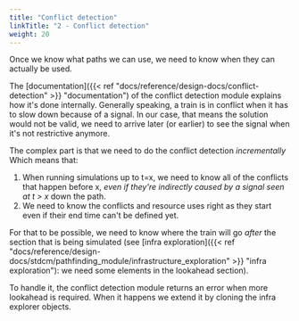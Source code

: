 ```yaml
---
title: "Conflict detection"
linkTitle: "2 - Conflict detection"
weight: 20
---
```




Once we know what paths we can use, we need to know when they
can actually be used.

The [documentation]({{< ref "docs/reference/design-docs/conflict-detection" >}} "documentation")
of the conflict detection module explains how it's done internally.
Generally speaking, a train is in conflict when it has to slow down
because of a signal. In our case, that means the solution would not
be valid, we need to arrive later (or earlier) to see the signal
when it's not restrictive anymore.

The complex part is that we need to do the conflict detection *incrementally*
Which means that:
1. When running simulations up to t=x, we need to know all of the conflicts
   that happen before x, *even if they're indirectly caused by a
   signal seen at t > x* down the path.
2. We need to know the conflicts and resource uses right as they start
   even if their end time can't be defined yet.


For that to be possible, we need to know where the train will go
*after* the section that is being simulated (see
[infra exploration]({{< ref "docs/reference/design-docs/stdcm/pathfinding_module/infrastructure_exploration" >}} "infra exploration"):
we need some elements in the lookahead section).

To handle it, the conflict detection module
returns an error when more lookahead is required. When it happens
we extend it by cloning the infra explorer objects.
